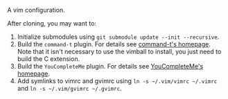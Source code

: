 A vim configuration.

After cloning, you may want to:
   1. Initialize submodules using `git submodule update --init --recursive`.
   2. Build the `command-t` plugin. For details see [command-t's homepage](https://github.com/wincent/Command-T). Note that it isn't necessary to use the vimball to install, you just need to build the C extension.
   3. Build the `YouCompleteMe` plugin.  For details see [YouCompleteMe's homepage](https://github.com/Valloric/YouCompleteMe).
   4. Add symlinks to vimrc and gvimrc using `ln -s ~/.vim/vimrc ~/.vimrc` and `ln -s ~/.vim/gvimrc ~/.gvimrc`.
